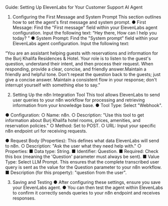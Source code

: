 Guide: Setting Up ElevenLabs for Your Customer Support AI Agent


1. Configuring the First Message and System Prompt
This section outlines how to set the agent's first message and system prompt.
●	First Message:
Find the "First message" field within your ElevenLabs agent configuration.
Input the following text: 
“Hey there, How can I help you today? ”
●	System Prompt:
Find the "System prompt" field within your ElevenLabs agent configuration.
Input the following text:

“You are an assistant helping guests with reservations and information for the Burj Khalifa Residences & Hotel. Your role is to listen to the guest's question, understand their intent, and then process their request. When responding, provide a clear, concise, and friendly answer.Maintain a friendly and helpful tone. Don't repeat the question back to the guests; just give a concise answer. Maintain a consistent flow in your response; don't interrupt yourself with something else to say.”

2. Setting Up the n8n Integration Tool
This tool allows ElevenLabs to send user queries to your n8n workflow for processing and retrieving information from your knowledge base.
●	Tool Type: Select "Webhook".

●	Configuration:
○	Name: n8n.
○	Description: "Use this tool to get information about Burj Khalifa hotel rooms, prices, amenities, and reservation policies." 
○	Method: Set to POST.
○	URL: Input your specific n8n endpoint url for receiving requests.

●	Request Body (Properties): This defines what data ElevenLabs will send to n8n.
○	Description: "Ask the user what they need help with."
○	Properties:
■	Data type: String.
■	Identifier: Question.
■	Required: Check this box (meaning the 'Question' parameter must always be sent).
■	Value Type: Select LLM Prompt. This ensures that the complete transcribed user query is sent as the value for the Question parameter to your n8n workflow.
■	Description (for this property): "question from the user".

3. Saving and Testing
●	After configuring these settings, ensure you save your ElevenLabs agent.
●	You can then test the agent within ElevenLabs to confirm it correctly sends queries to your n8n endpoint and receives responses.



